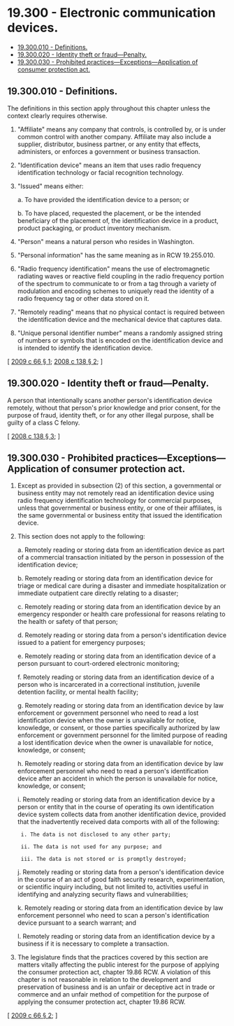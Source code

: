 # 19.300 - Electronic communication devices.
* [19.300.010 - Definitions.](#19300010---definitions)
* [19.300.020 - Identity theft or fraud—Penalty.](#19300020---identity-theft-or-fraudpenalty)
* [19.300.030 - Prohibited practices—Exceptions—Application of consumer protection act.](#19300030---prohibited-practicesexceptionsapplication-of-consumer-protection-act)
## 19.300.010 - Definitions.
The definitions in this section apply throughout this chapter unless the context clearly requires otherwise.

1. "Affiliate" means any company that controls, is controlled by, or is under common control with another company. Affiliate may also include a supplier, distributor, business partner, or any entity that effects, administers, or enforces a government or business transaction.

2. "Identification device" means an item that uses radio frequency identification technology or facial recognition technology.

3. "Issued" means either:

    a. To have provided the identification device to a person; or

    b. To have placed, requested the placement, or be the intended beneficiary of the placement of, the identification device in a product, product packaging, or product inventory mechanism.

4. "Person" means a natural person who resides in Washington.

5. "Personal information" has the same meaning as in RCW 19.255.010.

6. "Radio frequency identification" means the use of electromagnetic radiating waves or reactive field coupling in the radio frequency portion of the spectrum to communicate to or from a tag through a variety of modulation and encoding schemes to uniquely read the identity of a radio frequency tag or other data stored on it.

7. "Remotely reading" means that no physical contact is required between the identification device and the mechanical device that captures data.

8. "Unique personal identifier number" means a randomly assigned string of numbers or symbols that is encoded on the identification device and is intended to identify the identification device.

\[ [2009 c 66 § 1](http://lawfilesext.leg.wa.gov/biennium/2009-10/Pdf/Bills/Session%20Laws/House/1011-S.SL.pdf?cite=2009%20c%2066%20§%201); [2008 c 138 § 2](http://lawfilesext.leg.wa.gov/biennium/2007-08/Pdf/Bills/Session%20Laws/House/1031-S.SL.pdf?cite=2008%20c%20138%20§%202); \]

## 19.300.020 - Identity theft or fraud—Penalty.
A person that intentionally scans another person's identification device remotely, without that person's prior knowledge and prior consent, for the purpose of fraud, identity theft, or for any other illegal purpose, shall be guilty of a class C felony.

\[ [2008 c 138 § 3](http://lawfilesext.leg.wa.gov/biennium/2007-08/Pdf/Bills/Session%20Laws/House/1031-S.SL.pdf?cite=2008%20c%20138%20§%203); \]

## 19.300.030 - Prohibited practices—Exceptions—Application of consumer protection act.
1. Except as provided in subsection (2) of this section, a governmental or business entity may not remotely read an identification device using radio frequency identification technology for commercial purposes, unless that governmental or business entity, or one of their affiliates, is the same governmental or business entity that issued the identification device.

2. This section does not apply to the following:

    a. Remotely reading or storing data from an identification device as part of a commercial transaction initiated by the person in possession of the identification device;

    b. Remotely reading or storing data from an identification device for triage or medical care during a disaster and immediate hospitalization or immediate outpatient care directly relating to a disaster;

    c. Remotely reading or storing data from an identification device by an emergency responder or health care professional for reasons relating to the health or safety of that person;

    d. Remotely reading or storing data from a person's identification device issued to a patient for emergency purposes;

    e. Remotely reading or storing data from an identification device of a person pursuant to court-ordered electronic monitoring;

    f. Remotely reading or storing data from an identification device of a person who is incarcerated in a correctional institution, juvenile detention facility, or mental health facility;

    g. Remotely reading or storing data from an identification device by law enforcement or government personnel who need to read a lost identification device when the owner is unavailable for notice, knowledge, or consent, or those parties specifically authorized by law enforcement or government personnel for the limited purpose of reading a lost identification device when the owner is unavailable for notice, knowledge, or consent;

    h. Remotely reading or storing data from an identification device by law enforcement personnel who need to read a person's identification device after an accident in which the person is unavailable for notice, knowledge, or consent;

    i. Remotely reading or storing data from an identification device by a person or entity that in the course of operating its own identification device system collects data from another identification device, provided that the inadvertently received data comports with all of the following:

        i. The data is not disclosed to any other party;

        ii. The data is not used for any purpose; and

        iii. The data is not stored or is promptly destroyed;

    j. Remotely reading or storing data from a person's identification device in the course of an act of good faith security research, experimentation, or scientific inquiry including, but not limited to, activities useful in identifying and analyzing security flaws and vulnerabilities;

    k. Remotely reading or storing data from an identification device by law enforcement personnel who need to scan a person's identification device pursuant to a search warrant; and

    l. Remotely reading or storing data from an identification device by a business if it is necessary to complete a transaction.

3. The legislature finds that the practices covered by this section are matters vitally affecting the public interest for the purpose of applying the consumer protection act, chapter 19.86 RCW. A violation of this chapter is not reasonable in relation to the development and preservation of business and is an unfair or deceptive act in trade or commerce and an unfair method of competition for the purpose of applying the consumer protection act, chapter 19.86 RCW.

\[ [2009 c 66 § 2](http://lawfilesext.leg.wa.gov/biennium/2009-10/Pdf/Bills/Session%20Laws/House/1011-S.SL.pdf?cite=2009%20c%2066%20§%202); \]

